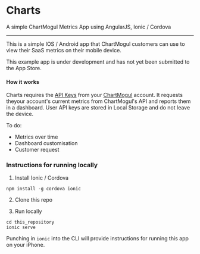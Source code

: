 # Charts
A simple ChartMogul Metrics App using AngularJS, Ionic / Cordova

--------------

This is a simple IOS / Android app that ChartMogul customers can use to view their SaaS metrics on their mobile device.

This example app is under development and has not yet been submitted to the App Store.

#### How it works

Charts requires the [API Keys](https://github.com/chartmogul/metrics-api/blob/master/API-Documentation/api.md) from your [ChartMogul](https://chartmogul.com/) account. It requests theyour account's current metrics from ChartMogul's API and reports them in a dashboard. User API keys are stored in Local Storage and do not leave the device.

To do:
- Metrics over time
- Dashboard customisation
- Customer request

### Instructions for running locally

1. Install Ionic / Cordova

`npm install -g cordova ionic`

2. Clone this repo

3. Run locally

```
cd this_repository
ionic serve
```

Punching in `ionic` into the CLI will provide instructions for running this app on your iPhone.
